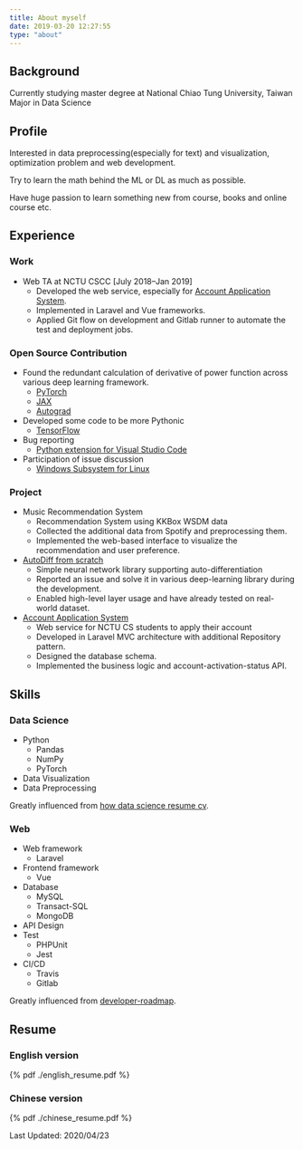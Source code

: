 ```yaml
---
title: About myself
date: 2019-03-20 12:27:55
type: "about"
---
```


## Background

Currently studying master degree at National Chiao Tung University, Taiwan
Major in Data Science

## Profile

Interested in data preprocessing(especially for text) and visualization, optimization problem and web development.

Try to learn the math behind the ML or DL as much as possible.

Have huge passion to learn something new from course, books and online course etc.

## Experience

### Work

- Web TA at NCTU CSCC [July 2018–Jan 2019]
  - Developed the web service, especially for [Account Application System](https://account.cs.nctu.edu.tw/).
  - Implemented in Laravel and Vue frameworks.
  - Applied Git flow on development and Gitlab runner to automate the test and deployment jobs.

### Open Source Contribution

- Found the redundant calculation of derivative of power function across various deep learning framework.
  - [PyTorch](https://github.com/pytorch/pytorch/pull/28651)
  - [JAX](https://github.com/google/jax/pull/1578)
  - [Autograd](https://github.com/HIPS/autograd/pull/541)
- Developed some code to be more Pythonic
  - [TensorFlow](https://github.com/tensorflow/tensorflow/pull/32126)
- Bug reporting
  - [Python extension for Visual Studio Code](https://github.com/microsoft/vscode-python/issues/202)
- Participation of issue discussion
  - [Windows Subsystem for Linux](https://github.com/MicrosoftDocs/WSL/issues/404#issuecomment-504759326)

### Project

- Music Recommendation System
  - Recommendation System using KKBox WSDM data
  - Collected the additional data from Spotify and preprocessing them.
  - Implemented the web-based interface to visualize the recommendation and user preference.
- [AutoDiff from scratch](https://github.com/titaneric/AutoDiff-from-scratch)
  - Simple neural network library supporting auto-differentiation
  - Reported an issue and solve it in various deep-learning library during the development.
  - Enabled high-level layer usage and have already tested on real-world dataset.
- [Account Application System](https://account.cs.nctu.edu.tw/)
  - Web service for NCTU CS students to apply their account
  - Developed in Laravel MVC architecture  with additional Repository pattern.
  - Designed the database schema.
  - Implemented the business logic and account-activation-status API.

## Skills

### Data Science

- Python
  - Pandas
  - NumPy
  - PyTorch
- Data Visualization
- Data Preprocessing

Greatly influenced from [how data science resume cv](https://www.dataquest.io/blog/how-data-science-resume-cv/).

### Web

- Web framework
  - Laravel
- Frontend framework
  - Vue
- Database
  - MySQL
  - Transact-SQL
  - MongoDB
- API Design
- Test
  - PHPUnit
  - Jest
- CI/CD
  - Travis
  - Gitlab

Greatly influenced from [developer-roadmap](https://github.com/kamranahmedse/developer-roadmap).

## Resume

### English version

{% pdf ./english_resume.pdf
%}

### Chinese version

{% pdf ./chinese_resume.pdf
%}

Last Updated: 2020/04/23